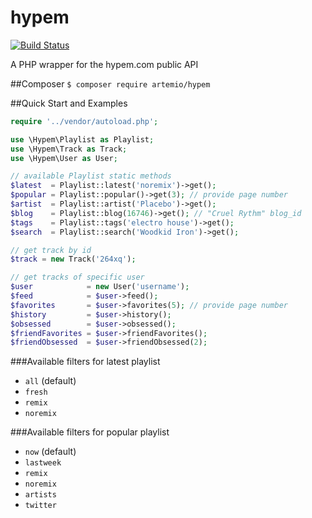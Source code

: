 hypem
=========

[![Build Status](https://travis-ci.org/artemio/hypem.svg?branch=master)](https://travis-ci.org/artemio/hypem)

A PHP wrapper for the hypem.com public API

##Composer
`$ composer require artemio/hypem`

##Quick Start and Examples
```php
require '../vendor/autoload.php';

use \Hypem\Playlist as Playlist;
use \Hypem\Track as Track;
use \Hypem\User as User;

// available Playlist static methods
$latest  = Playlist::latest('noremix')->get();
$popular = Playlist::popular()->get(3); // provide page number
$artist  = Playlist::artist('Placebo')->get();
$blog    = Playlist::blog(16746)->get(); // "Cruel Rythm" blog_id
$tags    = Playlist::tags('electro house')->get();
$search  = Playlist::search('Woodkid Iron')->get();

// get track by id
$track = new Track('264xq');

// get tracks of specific user
$user            = new User('username');
$feed            = $user->feed();
$favorites       = $user->favorites(5); // provide page number
$history         = $user->history();
$obsessed        = $user->obsessed();
$friendFavorites = $user->friendFavorites();
$friendObsessed  = $user->friendObsessed(2);
```

###Available filters for latest playlist
* `all` (default)
* `fresh`
* `remix`
* `noremix`

###Available filters for popular playlist
* `now` (default)
* `lastweek`
* `remix`
* `noremix`
* `artists`
* `twitter`
